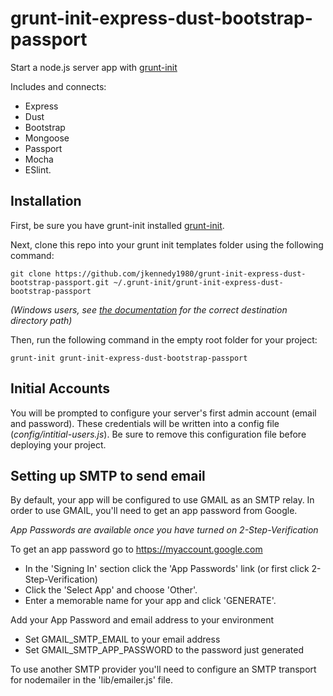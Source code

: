 # grunt-init-express-dust-bootstrap-passport

Start a node.js server app with [grunt-init][]

Includes and connects:
- Express
- Dust
- Bootstrap
- Mongoose
- Passport
- Mocha
- ESlint.

[grunt-init]: http://gruntjs.com/project-scaffolding

## Installation
First, be sure you have grunt-init installed [grunt-init][].

Next, clone this repo into your grunt init templates folder using the following command:
```
git clone https://github.com/jkennedy1980/grunt-init-express-dust-bootstrap-passport.git ~/.grunt-init/grunt-init-express-dust-bootstrap-passport
```

_(Windows users, see [the documentation][grunt-init] for the correct destination directory path)_

Then, run the following command in the empty root folder for your project:

```
grunt-init grunt-init-express-dust-bootstrap-passport
```

## Initial Accounts

You will be prompted to configure your server's first admin account (email and password). 
These credentials will be written into a config file (_config/intitial-users.js_). Be sure
to remove this configuration file before deploying your project.

## Setting up SMTP to send email
By default, your app will be configured to use GMAIL as an SMTP relay. In order to use GMAIL, you'll need to get an app password from Google.
 
*App Passwords are available once you have turned on 2-Step-Verification*

To get an app password go to https://myaccount.google.com
- In the 'Signing In' section click the 'App Passwords' link (or first click 2-Step-Verification)
- Click the 'Select App' and choose 'Other'. 
- Enter a memorable name for your app and click 'GENERATE'.
 
Add your App Password and email address to your environment
- Set GMAIL_SMTP_EMAIL to your email address
- Set GMAIL_SMTP_APP_PASSWORD to the password just generated

To use another SMTP provider you'll need to configure an SMTP transport for nodemailer in the 'lib/emailer.js' file. 
